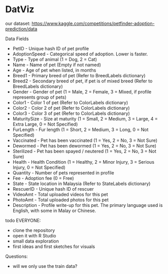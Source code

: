 # DatViz

our dataset:
https://www.kaggle.com/competitions/petfinder-adoption-prediction/data

Data Fields

* PetID - Unique hash ID of pet profile
* AdoptionSpeed - Categorical speed of adoption. Lower is faster.
* Type - Type of animal (1 = Dog, 2 = Cat)
* Name - Name of pet (Empty if not named)
* Age - Age of pet when listed, in months
* Breed1 - Primary breed of pet (Refer to BreedLabels dictionary)
* Breed2 - Secondary breed of pet, if pet is of mixed breed (Refer to BreedLabels dictionary)
* Gender - Gender of pet (1 = Male, 2 = Female, 3 = Mixed, if profile represents group of pets)
* Color1 - Color 1 of pet (Refer to ColorLabels dictionary)
* Color2 - Color 2 of pet (Refer to ColorLabels dictionary)
* Color3 - Color 3 of pet (Refer to ColorLabels dictionary)
* MaturitySize - Size at maturity (1 = Small, 2 = Medium, 3 = Large, 4 = Extra Large, 0 = Not Specified)
* FurLength - Fur length (1 = Short, 2 = Medium, 3 = Long, 0 = Not Specified)
* Vaccinated - Pet has been vaccinated (1 = Yes, 2 = No, 3 = Not Sure)
* Dewormed - Pet has been dewormed (1 = Yes, 2 = No, 3 = Not Sure)
* Sterilized - Pet has been spayed / neutered (1 = Yes, 2 = No, 3 = Not Sure)
* Health - Health Condition (1 = Healthy, 2 = Minor Injury, 3 = Serious Injury, 0 = Not Specified)
* Quantity - Number of pets represented in profile
* Fee - Adoption fee (0 = Free)
* State - State location in Malaysia (Refer to StateLabels dictionary)
* RescuerID - Unique hash ID of rescuer
* VideoAmt - Total uploaded videos for this pet
* PhotoAmt - Total uploaded photos for this pet
* Description - Profile write-up for this pet. The primary language used is English, with some in Malay or Chinese.


todo EVERYONE:
- clone the repository 
- open it with R Studio
- small data exploration
- first ideas and first sketches for visuals


Questions:

- will we only use the train data? 
